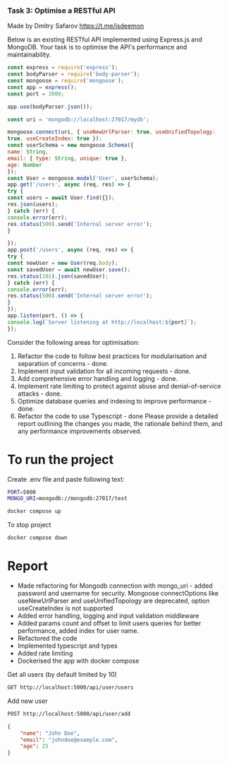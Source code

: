 ### Task 3: Optimise a RESTful API 

Made by Dmitry Safarov https://t.me/jsdeemon

Below is an existing RESTful API implemented using Express.js and MongoDB. Your
task is to optimise the API's performance and maintainability.

```javascript
const express = require('express');
const bodyParser = require('body-parser');
const mongoose = require('mongoose');
const app = express();
const port = 3000;

app.use(bodyParser.json());

const uri = 'mongodb://localhost:27017/mydb';

mongoose.connect(uri, { useNewUrlParser: true, useUnifiedTopology:
true, useCreateIndex: true });
const userSchema = new mongoose.Schema({
name: String,
email: { type: String, unique: true },
age: Number
});
const User = mongoose.model('User', userSchema);
app.get('/users', async (req, res) => {
try {
const users = await User.find({});
res.json(users);
} catch (err) {
console.error(err);
res.status(500).send('Internal server error');
}

});
app.post('/users', async (req, res) => {
try {
const newUser = new User(req.body);
const savedUser = await newUser.save();
res.status(201).json(savedUser);
} catch (err) {
console.error(err);
res.status(500).send('Internal server error');
}
});
app.listen(port, () => {
console.log(`Server listening at http://localhost:${port}`);
});
``` 

Consider the following areas for optimisation:
1. Refactor the code to follow best practices for modularisation and separation of
concerns - done.
2. Implement input validation for all incoming requests - done.
3. Add comprehensive error handling and logging  - done.
4. Implement rate limiting to protect against abuse and denial-of-service attacks - done.
5. Optimize database queries and indexing to improve performance - done.
6. Refactor the code to use Typescript - done
Please provide a detailed report outlining the changes you made, the rationale
behind them, and any performance improvements observed. 


# To run the project

Create .env file and paste following text:
```bash
PORT=5000
MONGO_URI=mongodb://mongodb:27017/test
```
```bash
docker compose up
```
To stop project
```bash
docker compose down
```

# Report

- Made refactoring for Mongodb connection with mongo_uri - added password and username for security. Mongoose connectOptions like useNewUrlParser and useUnifiedTopology are deprecated, option useCreateIndex is not supported
- Added error handling, logging and input validation middleware
- Added params count and offset to limit users queries for better performance, added index for user name. 
- Refactored the code
- Implemented typescript and types
- Added rate limiting 
- Dockerised the app with docker compose

Get all users (by default limited by 10)
```bash
GET http://localhost:5000/api/user/users
```
Add new user
```bash
POST http://localhost:5000/api/user/add 
```
```json
{
    "name": "John Doe",
    "email": "johndoe@example.com",
    "age": 25
}
```
